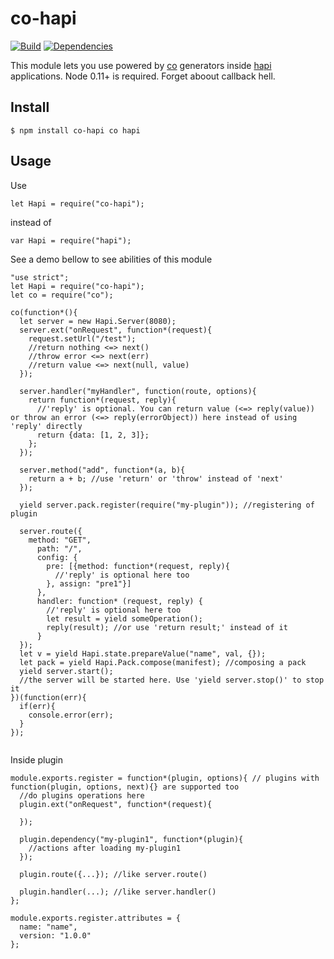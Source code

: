 # co-hapi

[![Build](https://travis-ci.org/avbel/co-hapi.png)](https://travis-ci.org/avbel/co-hapi)
[![Dependencies](https://david-dm.org/avbel/co-hapi.png)](https://david-dm.org/avbel/co-hapi)


This module lets you use powered by [co](https://github.com/visionmedia/co) generators inside [hapi](http://hapijs.com/) applications. Node 0.11+ is required. Forget aboout callback hell.


## Install

    $ npm install co-hapi co hapi

## Usage

Use

```
let Hapi = require("co-hapi");
```

instead of

```
var Hapi = require("hapi");
```

See a demo bellow to see abilities of this module

```
"use strict";
let Hapi = require("co-hapi");
let co = require("co");

co(function*(){
  let server = new Hapi.Server(8080);
  server.ext("onRequest", function*(request){
    request.setUrl("/test");
    //return nothing <=> next()
    //throw error <=> next(err)
    //return value <=> next(null, value)
  });

  server.handler("myHandler", function(route, options){
    return function*(request, reply){
      //'reply' is optional. You can return value (<=> reply(value)) or throw an error (<=> reply(errorObject)) here instead of using 'reply' directly
      return {data: [1, 2, 3]};
    };
  });

  server.method("add", function*(a, b){
    return a + b; //use 'return' or 'throw' instead of 'next'
  });

  yield server.pack.register(require("my-plugin")); //registering of plugin

  server.route({
    method: "GET",
      path: "/",
      config: {
        pre: [{method: function*(request, reply){
          //'reply' is optional here too
        }, assign: "pre1"}]
      },
      handler: function* (request, reply) {
        //'reply' is optional here too
        let result = yield someOperation();
        reply(result); //or use 'return result;' instead of it
      }
  });
  let v = yield Hapi.state.prepareValue("name", val, {});
  let pack = yield Hapi.Pack.compose(manifest); //composing a pack
  yield server.start();
  //the server will be started here. Use 'yield server.stop()' to stop it
})(function(err){
  if(err){
    console.error(err);
  }
});


```

Inside plugin

```
module.exports.register = function*(plugin, options){ // plugins with function(plugin, options, next){} are supported too
  //do plugins operations here
  plugin.ext("onRequest", function*(request){

  });

  plugin.dependency("my-plugin1", function*(plugin){
    //actions after loading my-plugin1
  });

  plugin.route({...}); //like server.route()

  plugin.handler(...); //like server.handler()
};

module.exports.register.attributes = {
  name: "name",
  version: "1.0.0"
};
```